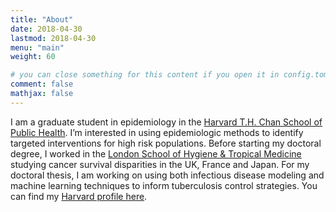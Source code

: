 ```yaml
---
title: "About"
date: 2018-04-30
lastmod: 2018-04-30
menu: "main"
weight: 60

# you can close something for this content if you open it in config.toml.
comment: false
mathjax: false
---
```


I am a graduate student in epidemiology in the [Harvard T.H. Chan School of Public Health](https://www.hsph.harvard.edu/). I’m interested in using epidemiologic methods to identify targeted interventions for high risk populations. Before starting my doctoral degree, I worked in the [London School of Hygiene & Tropical Medicine](https://www.lshtm.ac.uk/) studying cancer survival disparities in the UK, France and Japan. For my doctoral thesis, I am working on using both infectious disease modeling and machine learning techniques to inform tuberculosis control strategies. You can find my [Harvard profile here](https://scholar.harvard.edu/rli/home). 